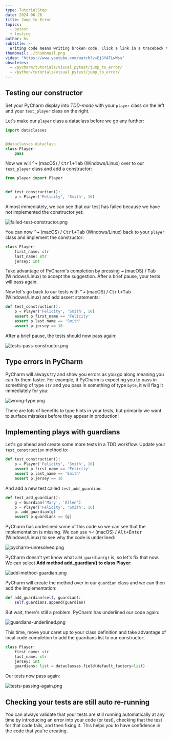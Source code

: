 ```yaml
---
type: TutorialStep
date: 2024-06-26
title: Jump to Error
topics:
  - pytest
  - testing
author: hs
subtitle: >-
  Writing code means writing broken code. Click a link in a traceback to open a file on the line of the error.
thumbnail: ./thumbnail.png
video: "https://www.youtube.com/watch?v=EjSYATLwWss"
obsoletes:
  - /pycharm/tutorials/visual_pytest/jump_to_error/
  - /python/tutorials/visual_pytest/jump_to_error/
---
```


## Testing our constructor

Set your PyCharm display into _TDD-mode_ with your `player` class on the left and your `test_player` class on the right.

Let's make our `player` class a dataclass before we go any further:

```python
import dataclasses


@dataclasses.dataclass
class Player:
    pass
```

Now we will <kbd>^⇥</kbd> (macOS) / <kbd>Ctrl+Tab</kbd> (Windows/Linux) over to our `test_player` class and add a constructor:

```python
from player import Player


def test_construction():
    p = Player('Felicity', 'Smith', 16)
```

Almost immediately, we can see that our test has failed because we have not implemented the constructor yet:

![failed-test-constructor.png](failed-test-constructor.png)

You can now <kbd>^⇥</kbd> (macOS) / <kbd>Ctrl+Tab</kbd> (Windows/Linux) back to your `player` class and implement the constructor:

```python
class Player:
    first_name: str
    last_name: str
    jersey: int
```

Take advantage of PyCharm's completion by pressing <kbd>⇥</kbd> (macOS) / <kbd>Tab</kbd> (Windows/Linux) to accept the suggestion. After a brief pause, your tests will pass again.

Now let's go back to our tests with <kbd>^⇥</kbd> (macOS) / <kbd>Ctrl+Tab</kbd> (Windows/Linux) and add assert statements:

```python
def test_construction():
    p = Player('Felicity', 'Smith', 16)
    assert p.first_name == 'Felicity'
    assert p.last_name == 'Smith'
    assert p.jersey == 16
```

After a brief pause, the tests should now pass again:

![tests-pass-constructor.png](tests-pass-constructor.png)

## Type errors in PyCharm

PyCharm will always try and show you errors as you go along meaning you can fix them faster. For example, if PyCharm is expecting you to pass in something of type `str` and you pass in something of type `byte`, it will flag it immediately for you:

![wrong-type.png](wrong-type.png)

There are lots of benefits to type hints in your tests, but primarily we want to surface mistakes before they appear in production!

## Implementing plays with guardians

Let's go ahead and create some more tests in a TDD workflow. Update your `test_construction` method to:

```python
def test_construction():
    p = Player('Felicity', 'Smith', 16)
    assert p.first_name == 'Felicity'
    assert p.last_name == 'Smith'
    assert p.jersey == 16
```

And add a new test called `test_add_guardian`:

```python
def test_add_guardian():
    g = Guardian('Mary', 'Allen')
    p = Player('Felicity', 'Smith', 16)
    p. add_guardian(g)
    assert p.guardians == [g]
```

PyCharm has underlined some of this code so we can see that the implementation is missing. We can use <kbd>⌥⏎</kbd> (macOS) / <kbd>Alt+Enter</kbd> (Windows/Linux) to see why the code is underlined:

![pycharm-unresolved.png](pycharm-unresolved.png)

PyCharm doesn't yet know what `add_guardian(g)` is, so let's fix that now. We can select **Add method add_guardian() to class Player**:

![add-method-guardian.png](add-method-guardian.png)

PyCharm will create the method over in our `guardian` class and we can then add the implementation:

```python
def add_guardian(self, guardian):
    self.guardians.append(guardian)
```

But wait, there's still a problem. PyCharm has underlined our code again:

![guardians-underlined.png](guardians-underlined.png)

This time, move your caret up to your class definition and take advantage of local code completion to add the guardians list to our constructor:

```python
class Player:
    first_name: str
    last_name: str
    jersey: int
    guardians: list = dataclasses.field(default_factory=list)
```

Our tests now pass again:

![tests-passing-again.png](tests-passing-again.png)

## Checking your tests are still auto re-running

You can always validate that your tests are still running automatically at any time by introducing an error into your code (or test), checking that the test for that code fails, and then fixing it. This helps you to have confidence in the code that you're creating.
